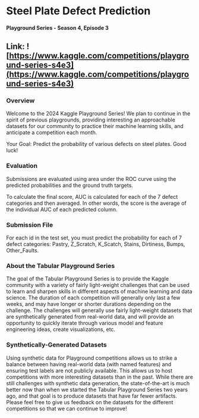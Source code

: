 # Steel Plate Defect Prediction
#### Playground Series - Season 4, Episode 3

## Link: ![https://www.kaggle.com/competitions/playground-series-s4e3](https://www.kaggle.com/competitions/playground-series-s4e3)

### Overview
Welcome to the 2024 Kaggle Playground Series! We plan to continue in the spirit of previous playgrounds, providing interesting an approachable datasets for our community to practice their machine learning skills, and anticipate a competition each month.

Your Goal: Predict the probability of various defects on steel plates. Good luck!

### Evaluation
Submissions are evaluated using area under the ROC curve using the predicted probabilities and the ground truth targets.

To calculate the final score, AUC is calculated for each of the 7 defect categories and then averaged. In other words, the score is the average of the individual AUC of each predicted column.

### Submission File
For each id in the test set, you must predict the probability for each of 7 defect categories: Pastry, Z_Scratch, K_Scatch, Stains, Dirtiness, Bumps, Other_Faults. 

### About the Tabular Playground Series
The goal of the Tabular Playground Series is to provide the Kaggle community with a variety of fairly light-weight challenges that can be used to learn and sharpen skills in different aspects of machine learning and data science. The duration of each competition will generally only last a few weeks, and may have longer or shorter durations depending on the challenge. The challenges will generally use fairly light-weight datasets that are synthetically generated from real-world data, and will provide an opportunity to quickly iterate through various model and feature engineering ideas, create visualizations, etc.

### Synthetically-Generated Datasets
Using synthetic data for Playground competitions allows us to strike a balance between having real-world data (with named features) and ensuring test labels are not publicly available. This allows us to host competitions with more interesting datasets than in the past. While there are still challenges with synthetic data generation, the state-of-the-art is much better now than when we started the Tabular Playground Series two years ago, and that goal is to produce datasets that have far fewer artifacts. Please feel free to give us feedback on the datasets for the different competitions so that we can continue to improve!
